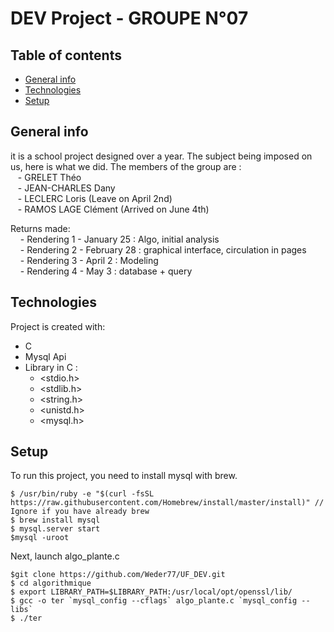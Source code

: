 # DEV Project - GROUPE N°07

## Table of contents
* [General info](#general-info)
* [Technologies](#technologies)
* [Setup](#setup)

## General info
it is a school project designed over a year. The subject being imposed on us, here is what we did. The members of the group are : <br>
&nbsp;&nbsp; - GRELET Théo <br />
&nbsp;&nbsp; - JEAN-CHARLES Dany<br />
&nbsp;&nbsp; - LECLERC Loris (Leave on April 2nd)<br />
&nbsp;&nbsp; - RAMOS LAGE Clément (Arrived on June 4th) <br />

Returns made: <br />
&nbsp; &nbsp; - Rendering 1 - January 25 : Algo, initial analysis <br />
&nbsp; &nbsp; - Rendering 2 - February 28 : graphical interface, circulation in pages <br />
&nbsp; &nbsp; - Rendering 3 - April 2 : Modeling <br />
&nbsp; &nbsp; - Rendering 4 - May 3 : database + query <br />


## Technologies
Project is created with:
* C
* Mysql Api
* Library in C : 
	* <stdio.h>
	* <stdlib.h>
	* <string.h>
	* <unistd.h>
	* <mysql.h>

	
## Setup
To run this project, you need to install mysql with brew.

```
$ /usr/bin/ruby -e "$(curl -fsSL https://raw.githubusercontent.com/Homebrew/install/master/install)" // Ignore if you have already brew
$ brew install mysql
$ mysql.server start
$mysql -uroot
```

Next, launch algo_plante.c 

```
$git clone https://github.com/Weder77/UF_DEV.git
$ cd algorithmique
$ export LIBRARY_PATH=$LIBRARY_PATH:/usr/local/opt/openssl/lib/
$ gcc -o ter `mysql_config --cflags` algo_plante.c `mysql_config --libs` 
$ ./ter
```
